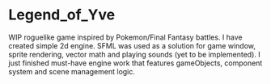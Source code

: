 # Legend_of_Yve

WIP roguelike game inspired by Pokemon/Final Fantasy battles.
I have created simple 2d engine. SFML was used as a solution for game window, sprite rendering, vector math and playing sounds (yet to be implemented). I just finished must-have engine work that features gameObjects, component system and scene management logic.
